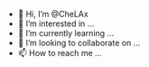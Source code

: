 - 👋 Hi, I’m @CheLAx
- 👀 I’m interested in ...
- 🌱 I’m currently learning ...
- 💞️ I’m looking to collaborate on ...
- 📫 How to reach me ...

<!---
CheLAx/CheLAx is a ✨ special ✨ repository because its `README.md` (this file) appears on your GitHub profile.
You can click the Preview link to take a look at your changes.
--->
